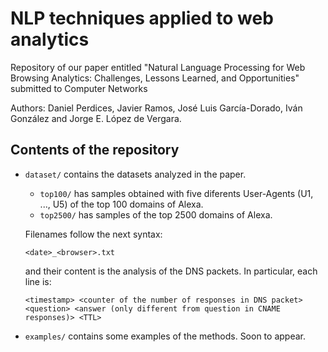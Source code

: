# NLP techniques applied to web analytics

Repository of our paper entitled "Natural Language Processing for Web Browsing Analytics: Challenges, Lessons Learned, and Opportunities" submitted to Computer Networks

Authors: Daniel Perdices, Javier Ramos, José Luis García-Dorado, Iván González and Jorge E. López de Vergara.

## Contents of the repository

- `dataset/` contains the datasets analyzed in the paper. 
    - `top100/` has samples obtained with five diferents User-Agents (U1, ..., U5) of the top 100 domains of Alexa.
    - `top2500/` has samples of the top 2500 domains of Alexa.

    Filenames follow the next syntax:
    ```
    <date>_<browser>.txt
    ```
    and their content is the analysis of the DNS packets. In particular, each line is:
    ```
    <timestamp> <counter of the number of responses in DNS packet> <question> <answer (only different from question in CNAME responses)> <TTL>
    ```

- `examples/` contains some examples of the methods. Soon to appear.

